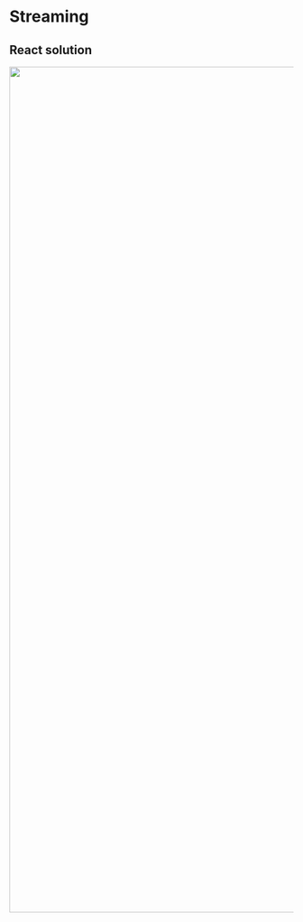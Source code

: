 <!-- .slide: class="two-column with-code " -->

<style>
  .ssr-solution-51 {
    width: 1500px;
    height: auto;
  }
</style>

# Streaming

## React solution

<img src="./assets/images/08-rendering/ssr-solution.png" class="ssr-solution-51" />
